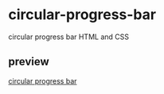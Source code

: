 # circular-progress-bar
circular progress bar HTML and CSS 
## preview 
[circular progress bar](https://khadidjainfoinfinity.github.io/circular-progress-bar/)
